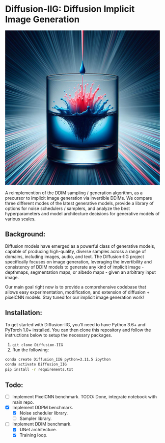 # Diffusion-IIG: Diffusion Implicit Image Generation

![Diffusion-IIG logo](OIG4.jpg)

A reimplemention of the DDIM sampling / generation algorithm, as a precursor to implicit image generation via invertible DDIMs.
We compare three different modes of the latest generative models, provide a library of options for noise schedulers / samplers, and analyze the best hyperparameters and model architecture decisions for generative models of various scales.

## Background:
Diffusion models have emerged as a powerful class of generative models, capable of producing high-quality, diverse samples across a range of domains, including images, audio, and text. The Diffusion-IIG project specifically focuses on image generation, leveraging the invertibility and consistency of DDIM models to generate any kind of implicit image - depthmaps, segmentation maps, or albedo maps - given an arbitrary input image.

Our main goal right now is to provide a comprehensive codebase that allows easy experimentation, modification, and extension of diffusion + pixelCNN models. Stay tuned for our implicit image generation work!

## Installation:
To get started with Diffusion-IIG, you'll need to have Python 3.6+ and PyTorch 1.0+ installed. You can then clone this repository and follow the instructions below to setup the necessary packages.
1. `git clone Diffusion-IIG`
2. Run the following:
```bash
conda create Diffusion_IIG python=3.11.5 ipython
conda activate Diffusion_IIG
pip install -r requirements.txt
```


## Todo:
- [ ] Implement PixelCNN benchmark. TODO: Done, integrate notebook with main repo.
- [x] Implement DDPM benchmark.
    - [x] Noise scheduler library.
    - [ ] Sampler library.
- [ ] Implement DDIM benchmark.
    - [x] UNet architecture.
    - [x] Training loop.
